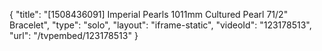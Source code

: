 {
    "title": "[1508436091] Imperial Pearls 1011mm Cultured Pearl 71\/2\" Bracelet",
    "type": "solo",
    "layout": "iframe-static",
    "videoId": "123178513",
    "url": "\/tvpembed\/123178513"
}